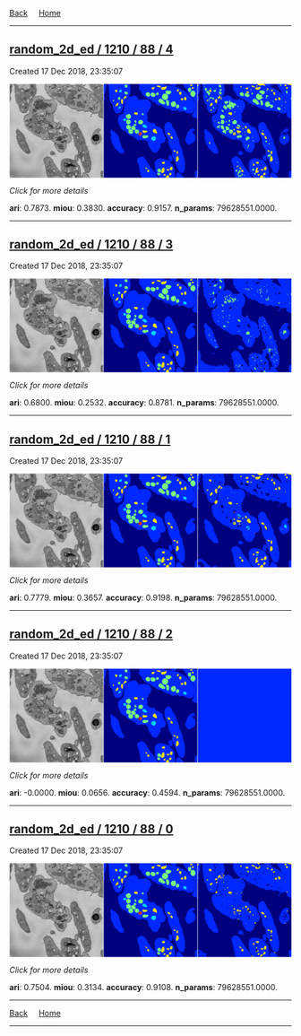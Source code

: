 
[Back](..)&nbsp;&nbsp;&nbsp;&nbsp;&nbsp;[Home](https://leapmanlab.github.io/snapshots)

---

<div class="summary"><a href="4"><h2>random_2d_ed / 1210 / 88 / 4</h2></a><p>Created 17 Dec 2018, 23:35:07
</p><a href="4"><img src="4/media/summary.png" align="center"></a><p>
<i>Click for more details</i>
</p></div>

**ari**: 0.7873. **miou**: 0.3830. **accuracy**: 0.9157. **n_params**: 79628551.0000. 

---

<div class="summary"><a href="3"><h2>random_2d_ed / 1210 / 88 / 3</h2></a><p>Created 17 Dec 2018, 23:35:07
</p><a href="3"><img src="3/media/summary.png" align="center"></a><p>
<i>Click for more details</i>
</p></div>

**ari**: 0.6800. **miou**: 0.2532. **accuracy**: 0.8781. **n_params**: 79628551.0000. 

---

<div class="summary"><a href="1"><h2>random_2d_ed / 1210 / 88 / 1</h2></a><p>Created 17 Dec 2018, 23:35:07
</p><a href="1"><img src="1/media/summary.png" align="center"></a><p>
<i>Click for more details</i>
</p></div>

**ari**: 0.7779. **miou**: 0.3657. **accuracy**: 0.9198. **n_params**: 79628551.0000. 

---

<div class="summary"><a href="2"><h2>random_2d_ed / 1210 / 88 / 2</h2></a><p>Created 17 Dec 2018, 23:35:07
</p><a href="2"><img src="2/media/summary.png" align="center"></a><p>
<i>Click for more details</i>
</p></div>

**ari**: -0.0000. **miou**: 0.0656. **accuracy**: 0.4594. **n_params**: 79628551.0000. 

---

<div class="summary"><a href="0"><h2>random_2d_ed / 1210 / 88 / 0</h2></a><p>Created 17 Dec 2018, 23:35:07
</p><a href="0"><img src="0/media/summary.png" align="center"></a><p>
<i>Click for more details</i>
</p></div>

**ari**: 0.7504. **miou**: 0.3134. **accuracy**: 0.9108. **n_params**: 79628551.0000. 

---

[Back](..)&nbsp;&nbsp;&nbsp;&nbsp;&nbsp;[Home](https://leapmanlab.github.io/snapshots)

---